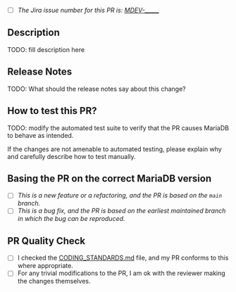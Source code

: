 <!--
  Thank you for contributing to the MariaDB Server repository!
  You can help us review your changes faster by completing this template. :orange_heart:
  If you have any questions related to MariaDB or only to meet other community members, please join us on https://mariadb.zulipchat.com/.
-->

<!--
  If you've already identified a https://jira.mariadb.org/ issue that tracks this bug/feature, please add its number below.
-->
- [ ] *The Jira issue number for this PR is: [MDEV-_____](https://jira.mariadb.org/browse/MDEV-_____)*

## Description
TODO: fill description here
<!--
  An excellent description should answer some questions like:
  1. What problem is the patch trying to solve?
  2. If some output changed that is not visible in a test case, what was it looking like before the change, and how does it look with this patch applied?
  3. Do you think this patch might introduce side effects in other parts of the server?
-->

## Release Notes
TODO: What should the release notes say about this change?
<!--
  Include any changed system variables, status variables or behaviour.
  List any https://mariadb.com/kb/ pages that need changing.
-->

## How to test this PR?
TODO: modify the automated test suite to verify that the PR causes MariaDB to behave as intended.
<!--
  Consult the documentation on ["Writing good test cases"](https://mariadb.org/get-involved/getting-started-for-developers/writing-good-test-cases-mariadb-server).
  In many cases, this will be as simple as modifying one `.test` and one `.result` file in the `mysql-test/` subdirectory.
  Without automated tests, future regressions in the expected behavior can't be automatically detected and verified.
-->
If the changes are not amenable to automated testing, please explain why and carefully describe how to test manually.

## Basing the PR on the correct MariaDB version
<!--
  Tick (`[x]`) one of the following boxes to help us understand if the base branch for the PR is correct.
-->
- [ ] *This is a new feature or a refactoring, and the PR is based on the `main` branch.*
- [ ] *This is a bug fix, and the PR is based on the earliest maintained branch in which the bug can be reproduced.*

## PR Quality Check
<!--
  All code merged into the MariaDB codebase must meet a quality standard and coding style.
  Maintainers are happy to point out inconsistencies, but to speed up the review and merge process, we ask you to verify the Coding Standards.
-->
- [ ] I checked the [CODING_STANDARDS.md](https://github.com/MariaDB/server/blob/-/CODING_STANDARDS.md) file, and my PR conforms to this where appropriate.
- [ ] For any trivial modifications to the PR, I am ok with the reviewer making the changes themselves.